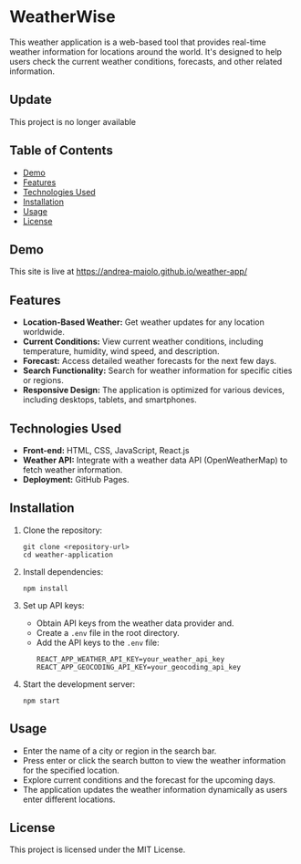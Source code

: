 # WeatherWise

This weather application is a web-based tool that provides real-time weather information for locations around the world. It's designed to help users check the current weather conditions, forecasts, and other related information.

## Update
This project is no longer available

## Table of Contents

- [Demo](#demo)
- [Features](#features)
- [Technologies Used](#technologies-used)
- [Installation](#installation)
- [Usage](#usage)
- [License](#license)

## Demo

This site is live at https://andrea-maiolo.github.io/weather-app/

## Features

- **Location-Based Weather:** Get weather updates for any location worldwide.
- **Current Conditions:** View current weather conditions, including temperature, humidity, wind speed, and description.
- **Forecast:** Access detailed weather forecasts for the next few days.
- **Search Functionality:** Search for weather information for specific cities or regions.
- **Responsive Design:** The application is optimized for various devices, including desktops, tablets, and smartphones.

## Technologies Used

- **Front-end:** HTML, CSS, JavaScript, React.js
- **Weather API:** Integrate with a weather data API (OpenWeatherMap) to fetch weather information.
- **Deployment:** GitHub Pages.

## Installation

1. Clone the repository:
   ```
   git clone <repository-url>
   cd weather-application
   ```

2. Install dependencies:
   ```
   npm install
   ```

3. Set up API keys:
   - Obtain API keys from the weather data provider and.
   - Create a `.env` file in the root directory.
   - Add the API keys to the `.env` file:
     ```
     REACT_APP_WEATHER_API_KEY=your_weather_api_key
     REACT_APP_GEOCODING_API_KEY=your_geocoding_api_key
     ```

4. Start the development server:
   ```
   npm start
   ```

## Usage

- Enter the name of a city or region in the search bar.
- Press enter or click the search button to view the weather information for the specified location.
- Explore current conditions and the forecast for the upcoming days.
- The application updates the weather information dynamically as users enter different locations.

## License

This project is licensed under the MIT License.
